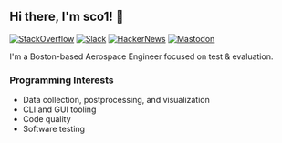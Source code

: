 ## Hi there, I'm sco1! 👋
[![StackOverflow](https://img.shields.io/badge/StackOverflow-sco1-F58025?logo=stackoverflow)](https://stackoverflow.com/users/2748311/excaza)
[![Slack](https://img.shields.io/badge/Boston%20Python-sco1-4A154B?logo=slack)](https://join.slack.com/t/bostonpython/shared_invite/zt-tnds065z-Ec_9XymfQFiPIVGXynyCjg)
[![HackerNews](https://img.shields.io/badge/HackerNews-sco1-F0652F?logo=stackoverflow)](https://news.ycombinator.com/user?id=sco1)
[![Mastodon](https://img.shields.io/badge/Mastodon-sco1@fosstodon.org-brightgreen?logo=mastodon)](https://fosstodon.org/@sco1)

I'm a Boston-based Aerospace Engineer focused on test & evaluation.

### Programming Interests
  * Data collection, postprocessing, and visualization
  * CLI and GUI tooling
  * Code quality
  * Software testing
